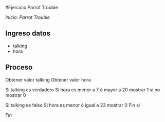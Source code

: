 #Ejercicio Parrot Trouble

*Inicio: Parrot Trouble*

## Ingreso datos
- talking
- hora


## Proceso

Obtener valor talking
Obtener valor hora

Si talking es verdadero
	Si hora es menor a 7 ó mayor a 20
		mostrar 1
	si no
		mostrar 0

Si talking es falso
	Si hora es menor ó igual a 23
		mostrar 0
Fin si

*Fin*
